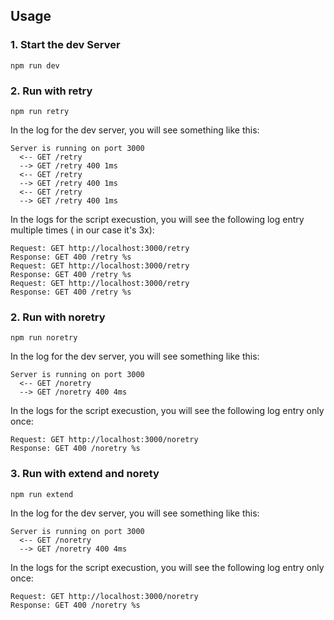 ## Usage

### 1. Start the dev Server

```
npm run dev
```

### 2. Run with retry

```
npm run retry
```

In the log for the dev server, you will see something like this:

```
Server is running on port 3000
  <-- GET /retry
  --> GET /retry 400 1ms
  <-- GET /retry
  --> GET /retry 400 1ms
  <-- GET /retry
  --> GET /retry 400 1ms
```


In the logs for the script execustion, you will see the following log entry multiple times ( in our case it's 3x):

```
Request: GET http://localhost:3000/retry
Response: GET 400 /retry %s
Request: GET http://localhost:3000/retry
Response: GET 400 /retry %s
Request: GET http://localhost:3000/retry
Response: GET 400 /retry %s
```

### 2. Run with noretry

```
npm run noretry
```

In the log for the dev server, you will see something like this:

```
Server is running on port 3000
  <-- GET /noretry
  --> GET /noretry 400 4ms
```

In the logs for the script execustion, you will see the following log entry only once:

```
Request: GET http://localhost:3000/noretry
Response: GET 400 /noretry %s
```

### 3. Run with extend and norety

```
npm run extend
```

In the log for the dev server, you will see something like this:

```
Server is running on port 3000
  <-- GET /noretry
  --> GET /noretry 400 4ms
```

In the logs for the script execustion, you will see the following log entry only once:

```
Request: GET http://localhost:3000/noretry
Response: GET 400 /noretry %s
```
